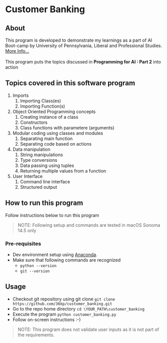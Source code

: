 # Customer Banking

## About
This program is developed to demonstrate my learnings as a part of AI Boot-camp by University of Pennsylvania, Liberal and Professional Studies. [More Info...](https://bootcamp.sas.upenn.edu/artificial-intelligence/landing/)
<br/><br/>
This program puts the topics discussed in **Programming for AI : Part 2** into action

## Topics covered in this software program
1. Imports
    1. Importing Class(es)
    2. Importing Function(s)
2. Object Oriented Programming concepts
    1. Creating instance of a class
    2. Constructors
    3. Class functions with parametere (arguments)
3. Modular coding using classes and modules
    1. Separating main function 
    2. Separating code based on actions
4. Data manipulation
    1. String manipulations
    2. Type conversions
    3. Data passing using tuples
    4. Returning multiple values from a function
5. User Interface
    1. Command line interface
    2. Structured output

## How to run this program
Follow instructions below to run this program
> NOTE: Following setup and commands are tested in macOS Sonoma 14.5 only

### Pre-requisites
- Dev environment setup using [Anaconda](https://www.anaconda.com/download).
- Make sure that following commands are recognized
    - `python --version`
    - `git --version`

## Usage
- Checkout git repository using git clone
`git clone https://github.com/36kp/customer_banking.git`
- Go to the repo home directory
`cd \YOUR_PATH\customer_banking`
- Execute the program
`python customer_banking.py`
- Follow on-screen instructions :-)

> NOTE: This program does not validate user inputs as it is not part of the requirements.